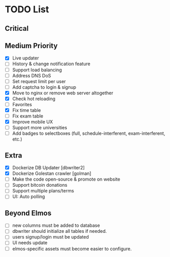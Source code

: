 # TODO List

## Critical

## Medium Priority

- [x] Live updater
- [ ] History & change notification feature
- [ ] Support load balancing
- [ ] Address DNS DoS
- [ ] Set request limit per user
- [ ] Add captcha to login & signup
- [x] Move to nginx or remove web server altogether
- [x] Check hot reloading
- [ ] Favorites
- [x] Fix time table
- [ ] Fix exam table
- [x] Improve mobile UX
- [ ] Support more universities
- [ ] Add badges to selectboxes (full, schedule-interferent, exam-interferent, etc.)

## Extra

- [x] Dockerize DB Updater [dbwriter2]
- [x] Dockerize Golestan crawler [golman]
- [ ] Make the code open-source & promote on website
- [ ] Support bitcoin donations
- [ ] Support multiple plans/terms
- [ ] UI: Auto polling

## Beyond Elmos

- [ ] new columns must be added to database
- [ ] dbwriter should initialize all tables if needed.
- [ ] users signup/login must be updated
- [ ] UI needs update
- [ ] elmos-specific assets must become easier to configure.
